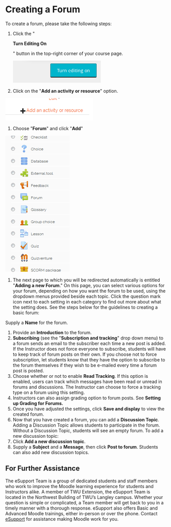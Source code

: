 # Creating a Forum

To create a forum, please take the following steps:

1. Click the "

   **Turn Editing On**

   " button in the top-right corner of your course page.

   ![](../.gitbook/assets/edit-on-moodle-3.gif)

2. Click on the "**Add an activity or resource**" option.

![](../.gitbook/assets/activity-or-resource-moodle-3.gif)

1. Choose "**Forum**" and click "**Add**"

![](../.gitbook/assets/choose-forum-moodle-3.gif)

1. The next page to which you will be redirected automatically is entitled "**Adding a new Forum**." On this page, you can select various options for your forum, depending on how you want the forum to be used, using the dropdown menus provided beside each topic. Click the question mark icon next to each setting in each category to find out more about what the setting does. See the steps below for the guidelines to creating a basic forum:

Supply a **Name** for the forum.

1. Provide an **Introduction** to the forum.
2. **Subscribing** \(see the "**Subscription and tracking**" drop down menu\) to a forum sends an email to the subscriber each time a new post is added. If the Instructor does not force everyone to subscribe, students will have to keep track of forum posts on their own. If you choose not to force subscription, let students know that they have the option to subscribe to the forum themselves if they wish to be e-mailed every time a forum post is posted.
3. Choose whether or not to enable **Read Tracking**. If this option is enabled, users can track which messages have been read or unread in forums and discussions. The Instructor can choose to force a tracking type on a forum using this setting.
4. Instructors can also assign grading option to forum posts. See **Setting up Grading for Forums.**
5. Once you have adjusted the settings, click **Save and display** to view the created forum.
6. Now that you have created a forum, you can add a **Discussion Topic**. Adding a Discussion Topic allows students to participate in the forum. Without a Discussion Topic, students will see an empty forum. To add a new discussion topic:
7. Click **Add a new discussion topic**.
8. Supply a **Subject** and a **Message**, then click **Post to forum**. Students can also add new discussion topics.

## For Further Assistance

The eSupport Team is a group of dedicated students and staff members who work to improve the Moodle learning experience for students and Instructors alike. A member of TWU Extension, the eSupport Team is located in the Northwest Building of TWU’s Langley campus. Whether your question is simple or complicated, a Team member will get back to you in a timely manner with a thorough response. eSupport also offers Basic and Advanced Moodle trainings, either in-person or over the phone. Contact [eSupport](https://trinitywestern.teamdynamix.com/TDClient/Requests/ServiceDet?ID=16141) for assistance making Moodle work for you.

